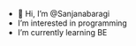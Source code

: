 - 👋 Hi, I’m @Sanjanabaragi
- I’m interested in programming
- I’m currently learning BE


<!---
Sanjanabaragi/Sanjanabaragi is a ✨ special ✨ repository because its `README.md` (this file) appears on your GitHub profile.
You can click the Preview link to take a look at your changes.
--->

